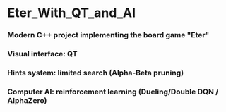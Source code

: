 # Eter_With_QT_and_AI

### Modern C++ project implementing the board game "Eter"
### Visual interface: QT
### Hints system: limited search (Alpha-Beta pruning)
### Computer AI: reinforcement learning (Dueling/Double DQN / AlphaZero)
